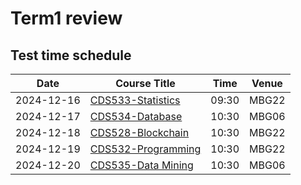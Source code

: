 # Term1 review

## Test time schedule

| Date       | Course Title                                | Time  | Venue |
|------------|---------------------------------------------|-------|-------|
| 2024-12-16 | [CDS533-Statistics](CDS533-Statistics.md)   | 09:30 | MBG22 |
| 2024-12-17 | [CDS534-Database](CDS534-Database.md)       | 10:30 | MBG06 |
| 2024-12-18 | [CDS528-Blockchain](CDS528-Blockchain.md)   | 10:30 | MBG22 |
| 2024-12-19 | [CDS532-Programming](CDS532-Programming.md) | 10:30 | MBG22 |
| 2024-12-20 | [CDS535-Data Mining](CDS535-DataMining.md)  | 10:30 | MBG06 |